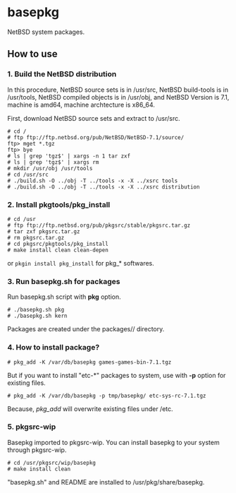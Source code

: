 # basepkg

NetBSD system packages.

## How to use

### 1. Build the NetBSD distribution

In this procedure, NetBSD source sets is in /usr/src, NetBSD build-tools is in /usr/tools, NetBSD compiled objects is in /usr/obj, and NetBSD Version is 7.1, machine is amd64, machine archtecture is x86\_64.

First, download NetBSD source sets and extract to /usr/src.

    # cd /
    # ftp ftp://ftp.netbsd.org/pub/NetBSD/NetBSD-7.1/source/
    ftp> mget *.tgz
    ftp> bye
    # ls | grep 'tgz$' | xargs -n 1 tar zxf
    # ls | grep 'tgz$' | xargs rm
    # mkdir /usr/obj /usr/tools
    # cd /usr/src
    # ./build.sh -O ../obj -T ../tools -x -X ../xsrc tools
    # ./build.sh -O ../obj -T ../tools -x -X ../xsrc distribution

### 2. Install pkgtools/pkg\_install

    # cd /usr
    # ftp ftp://ftp.netbsd.org/pub/pkgsrc/stable/pkgsrc.tar.gz
    # tar zxf pkgsrc.tar.gz
    # rm pkgsrc.tar.gz
    # cd pkgsrc/pkgtools/pkg_install
    # make install clean clean-depen

or `pkgin install pkg_install` for pkg\_* softwares.

### 3. Run basepkg.sh for packages

Run basepkg.sh script with **pkg** option.

    # ./basepkg.sh pkg
    # ./basepkg.sh kern

Packages are created under the packages/<release-version>/<machine> directory.

### 4. How to install package?

    # pkg_add -K /var/db/basepkg games-games-bin-7.1.tgz

But if you want to install "etc-*" packages to system, use with **-p** option for existing files.

    # pkg_add -K /var/db/basepkg -p tmp/basepkg/ etc-sys-rc-7.1.tgz

Because, *pkg\_add* will overwrite existing files under /etc.

### 5. pkgsrc-wip

Basepkg imported to pkgsrc-wip. You can install basepkg to your system through pkgsrc-wip.

    # cd /usr/pkgsrc/wip/basepkg
    # make install clean

"basepkg.sh" and README are installed to /usr/pkg/share/basepkg.

